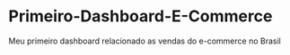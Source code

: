 # Primeiro-Dashboard-E-Commerce
Meu primeiro dashboard relacionado as vendas do e-commerce no Brasil
